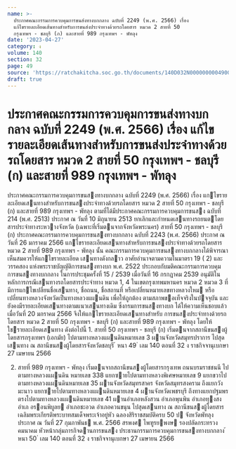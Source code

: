 ```yaml
---
name: >-
  ประกาศคณะกรรมการควบคุมการขนส่งทางบกกลาง ฉบับที่ 2249 (พ.ศ. 2566) เรื่อง
  แก้ไขรายละเอียดเส้นทางสำหรับการขนส่งประจำทางด้วยรถโดยสาร หมวด 2 สายที่ 50
  กรุงเทพฯ - ชลบุรี (ก) และสายที่ 989 กรุงเทพฯ - พัทลุง
date: '2023-04-27'
category: ง
volume: 140
section: 32
page: 49
source: 'https://ratchakitcha.soc.go.th/documents/140D032N0000000004900.pdf'
draft: true
---
```


# ประกาศคณะกรรมการควบคุมการขนส่งทางบกกลาง ฉบับที่ 2249 (พ.ศ. 2566) เรื่อง แก้ไขรายละเอียดเส้นทางสำหรับการขนส่งประจำทางด้วยรถโดยสาร หมวด 2 สายที่ 50 กรุงเทพฯ - ชลบุรี (ก) และสายที่ 989 กรุงเทพฯ - พัทลุง

ประกาศคณะกรรมการควบคุมการขนสงทางบกกลาง ฉบับที่ 2249 (พ.ศ. 2566) เรื่อง แกไขรายละเอียดเสนทางสําหรับการขนสงประจําทางด้วยรถโดยสาร หมวด 2 สายที่ 50 กรุงเทพฯ - ชลบุรี (ก) และสายที่ 989 กรุงเทพฯ - พัทลุง ตามที่ได้มีประกาศคณะกรรมการควบคุมการขนสง ฉบับที่ 214 (พ.ศ. 2513) ประกาศ ณ วันที่ 10 มิถุนายน 2513 ยกเลิกและกําหนดเสนทางรถยนตโดยสารประจําทางระหวางจังหวัด (เฉพาะที่เริ่มตนจากจังหวัดพระนคร) สายที่ 50 กรุงเทพฯ - ชลบุรี (ก) ประกาศคณะกรรมการควบคุมการขนสงทางบกกลาง ฉบับที่ 2243 (พ.ศ. 2566) ประกาศ ณ วันที่ 26 มกราคม 2566 แกไขรายละเอียดเสนทางสําหรับการขนสงประจําทางด้วยรถโดยสาร หมวด 2 สายที่ 989 กรุงเทพฯ - พัทลุง นั้น คณะกรรมการควบคุมการขนสงทางบกกลางได้พิจารณาเห็นสมควรให้แกไขรายละเอียด เสนทางดังกลาว อาศัยอํานาจตามความในมาตรา 19 ( 2) และวรรคสอง แห่งพระราชบัญญัติการขนสงทางบก พ.ศ. 2522 ประกอบกับมติคณะกรรมการควบคุมการขนสงทางบกกลาง ในการประชุมครั้งที่ 15 / 2539 เมื่อวันที่ 16 กรกฎาคม 2539 อนุมัติในหลักการกรณีเสนทางรถโดยสารประจําทาง หมวด 1, 4 ในเขตกรุงเทพมหานคร หมวด 2 หมวด 3 ที่มีการแกไขเปลี่ยนชื่อเสนทาง, ชื่อถนน, ชื่อสถานที่ หรือเปลี่ยนหมายเลขทางหลวงใหม หรือเปลี่ยนทางหลวงจังหวัดเป็นทางหลวงแผนดิน เพื่อให้ถูกต้อง ตามสภาพขอเท็จจริงในปจจุบัน และยังคงมีรายละเอียดเสนทางตามแนวเสนทางเดิม ซึ่งกรมการขนสงทางบก ได้ให้ความเห็นชอบแล้ว เมื่อวันที่ 20 มกราคม 2566 จึงให้แกไขรายละเอียดเสนทางสําหรับ การขนสงประจําทางด้วยรถโดยสาร หมวด 2 สายที่ 50 กรุงเทพฯ - ชลบุรี (ก) และสายที่ 989 กรุงเทพฯ - พัทลุง โดยให้ใชรายละเอียดเสนทาง ดังต่อไปนี้ 1. สายที่ 50 กรุงเทพฯ - ชลบุรี (ก) เริ่มตนจากสถานีขนสงผู้โดยสารกรุงเทพฯ (เอกมัย) ไปตามทางหลวงแผนดินหมายเลข 3 ผานจังหวัดสมุทรปราการ ไปสุดเสนทาง ณ สถานีขนสงผู้โดยสารจังหวัดชลบุรี ้ หนา 49 ่ เลม 140 ตอนที่ 32 ง ราชกิจจานุเบกษา 27 เมษายน 2566

2. สายที่ 989 กรุงเทพฯ - พัทลุง เริ่มตนจากสถานีขนสงผู้โดยสารกรุงเทพ ถนนบรมราชชนนี ไปตามทางหลวงแผนดิน หมายเลข 338 แยกซายไปตามทางหลวงพิเศษหมายเลข 9 แยกขวาไปตามทางหลวงแผนดินหมายเลข 35 ผานจังหวัดสมุทรสาคร จังหวัดสมุทรสงคราม ถึงแยกวังมะนาว แยกซายไปตามทางหลวงแผนดินหมายเลข 4 ผานจังหวัดเพชรบุรี ถึงทางแยกปฐมพร ตรงไปตามทางหลวงแผนดินหมายเลข 41 ผานอําเภอหลังสวน อําเภอพุนพิน อําเภอทุงสง อําเภ อรอนพิบูลย อําเภอชะอวด อําเภอควนขนุน ไปสุดเสนทาง ณ สถานีขนสงผู้โดยสารเฉลิมพระเกียรติพระบาทสมเด็จพระเจ้าอยู่หัว ฉลองสิริราชสมบัติครบ 50 ป จังหวัดพัทลุง ประกาศ ณ วันที่ 27 กุมภาพันธ พ.ศ. 2566 สรพงศ ไพฑูรยพงษ รองปลัดกระทรวงคมนาคม หัวหน้ากลุ่มภารกิจดานการขนสง ประธานกรรมการควบคุมการขนสงทางบกกลาง ้ หนา 50 ่ เลม 140 ตอนที่ 32 ง ราชกิจจานุเบกษา 27 เมษายน 2566
